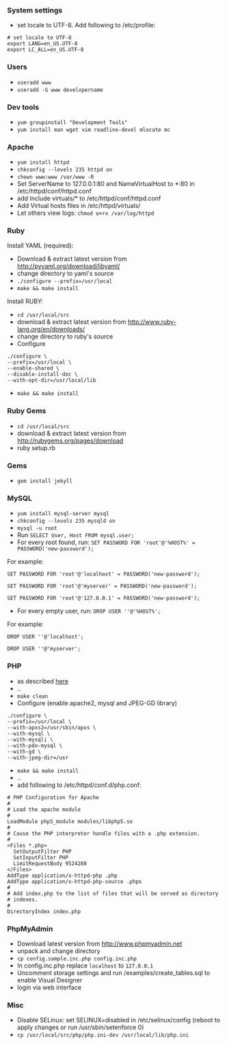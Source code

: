 ### System settings
* set locale to UTF-8. Add following to /etc/profile:
```
# set locale to UTF-8
export LANG=en_US.UTF-8
export LC_ALL=en_US.UTF-8
```

### Users
* `useradd www`
* `useradd -G www developername`

### Dev tools
* `yum groupinstall "Development Tools"`
* `yum install man wget vim readline-devel mlocate mc`

### Apache
* `yum install httpd`
* `chkconfig --levels 235 httpd on`
* `chown www:www /var/www -R`
* Set ServerName to 127.0.0.1:80 and NameVirtualHost to *:80 in /etc/httpd/conf/httpd.conf
* add Include virtuals/* to /etc/httpd/conf/httpd.conf
* Add Virtual hosts files in /etc/httpd/virtuals/
* Let others view logs: `chmod o+rx /var/log/httpd`

### Ruby

Install YAML (required):

* Download & extract latest version from http://pyyaml.org/download/libyaml/
* change directory to yaml's source
* `./configure --prefix=/usr/local`
* `make && make install`

Install RUBY:

* `cd /usr/local/src`
* download & extract latest version from http://www.ruby-lang.org/en/downloads/
* change directory to ruby's source
* Configure
```
./configure \
--prefix=/usr/local \
--enable-shared \
--disable-install-doc \
--with-opt-dir=/usr/local/lib
```
* `make && make install`

### Ruby Gems
* `cd /usr/local/src`
* download & extract latest version from http://rubygems.org/pages/download
* ruby setup.rb

### Gems
* `gem install jekyll`

### MySQL
* `yum install mysql-server mysql`
* `chkconfig --levels 235 mysqld on`
* `mysql -u root`
* Run `SELECT User, Host FROM mysql.user;`
* For every root found, run:
`
SET PASSWORD FOR 'root'@'%HOST%' = PASSWORD('new-password');
`

For example:

```
SET PASSWORD FOR 'root'@'localhost' = PASSWORD('new-password');

SET PASSWORD FOR 'root'@'myserver' = PASSWORD('new-password');

SET PASSWORD FOR 'root'@'127.0.0.1' = PASSWORD('new-password');
```
* For every empty user, run:
`
DROP USER ''@'%HOST%';
`

For example:

```
DROP USER ''@'localhost';

DROP USER ''@'myserver';
```

### PHP
* as described [here](http://benramsey.com/blog/2012/03/build-php-54-on-centos-62/)
* ..
* `make clean`
* Configure (enable apache2, mysql and JPEG-GD library)
```
./configure \
--prefix=/usr/local \
--with-apxs2=/usr/sbin/apxs \
--with-mysql \
--with-mysqli \
--with-pdo-mysql \
--with-gd \
--with-jpeg-dir=/usr
```
* `make && make install`
* ..
* add following to /etc/httpd/conf.d/php.conf:


```
# PHP Configuration for Apache
#
# Load the apache module
#
LoadModule php5_module modules/libphp5.so
#
# Cause the PHP interpreter handle files with a .php extension.
#
<Files *.php>
  SetOutputFilter PHP 
  SetInputFilter PHP 
  LimitRequestBody 9524288
</Files>
AddType application/x-httpd-php .php
AddType application/x-httpd-php-source .phps
#
# Add index.php to the list of files that will be served as directory
# indexes.
#
DirectoryIndex index.php
```

### PhpMyAdmin
* Download latest version from http://www.phpmyadmin.net
* unpack and change directory
* `cp config.sample.inc.php config.inc.php`
* In config.inc.php replace `localhost` to `127.0.0.1`
* Uncomment storage settings and run /examples/create_tables.sql to enable Visual Designer
* login via web interface


### Misc
* Disable SELinux: set SELINUX=disabled in /etc/selinux/config
(reboot to apply changes or run /usr/sbin/setenforce 0)
* `cp /usr/local/src/php/php.ini-dev /usr/local/lib/php.ini`